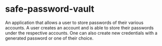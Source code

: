 # safe-password-vault
An application that allows a user to store passwords of their various accounts. A user creates an account and is able to store their passwords under the respective accounts. One can also create new credentials with a generated password or one of their choice.
